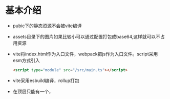 # 基本介绍

* pubic下的静态资源不会被vite编译

* assets目录下的图片如果比较小可以通过配置打包成base64,这样就可以不占用资源

* vite将index.html作为入口文件，webpack把js作为入口文件。script采用esm方式引入

  ```html
  <script type="module" src="/src/main.ts"></script>
  ```

* vite采用esbuild编译，rollup打包

* <template></template>在顶层只能有一个，<style>可以有多个，<script setup>只能有一个，非setup的<script>可以有多个

# npm run dev查找规则

1. 系统会先查找本地的`` node_modules``中有没有vite可执行
2. 如果没有，就去``  全局包（npm install -g）``查找 ，有就执行
3. 以上都没有就去``  环境变量``中查找，如果再找不到就会报错




























